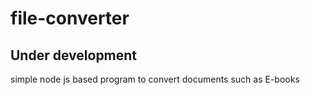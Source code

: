 # file-converter
## Under development
simple node js based program to convert documents such as E-books
